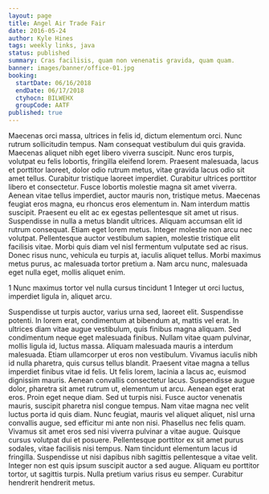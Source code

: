 ```yaml
---
layout: page
title: Angel Air Trade Fair
date: 2016-05-24
author: Kyle Hines
tags: weekly links, java
status: published
summary: Cras facilisis, quam non venenatis gravida, quam quam.
banner: images/banner/office-01.jpg
booking:
  startDate: 06/16/2018
  endDate: 06/17/2018
  ctyhocn: BILWEHX
  groupCode: AATF
published: true
---
```

Maecenas orci massa, ultrices in felis id, dictum elementum orci. Nunc rutrum sollicitudin tempus. Nam consequat vestibulum dui quis gravida. Maecenas aliquet nibh eget libero viverra suscipit. Nunc eros turpis, volutpat eu felis lobortis, fringilla eleifend lorem. Praesent malesuada, lacus et porttitor laoreet, dolor odio rutrum metus, vitae gravida lacus odio sit amet tellus. Curabitur tristique laoreet imperdiet. Curabitur ultrices porttitor libero et consectetur. Fusce lobortis molestie magna sit amet viverra. Aenean vitae tellus imperdiet, auctor mauris non, tristique metus. Maecenas feugiat eros magna, eu rhoncus eros elementum in. Nam interdum mattis suscipit. Praesent eu elit ac ex egestas pellentesque sit amet ut risus. Suspendisse in nulla a metus blandit ultrices. Aliquam accumsan elit id rutrum consequat.
Etiam eget lorem metus. Integer molestie non arcu nec volutpat. Pellentesque auctor vestibulum sapien, molestie tristique elit facilisis vitae. Morbi quis diam vel nisl fermentum vulputate sed ac risus. Donec risus nunc, vehicula eu turpis at, iaculis aliquet tellus. Morbi maximus metus purus, ac malesuada tortor pretium a. Nam arcu nunc, malesuada eget nulla eget, mollis aliquet enim.

1 Nunc maximus tortor vel nulla cursus tincidunt
1 Integer ut orci luctus, imperdiet ligula in, aliquet arcu.

Suspendisse ut turpis auctor, varius urna sed, laoreet elit. Suspendisse potenti. In lorem erat, condimentum at bibendum at, mattis vel erat. In ultrices diam vitae augue vestibulum, quis finibus magna aliquam. Sed condimentum neque eget malesuada finibus. Nullam vitae quam pulvinar, mollis ligula id, luctus massa. Aliquam malesuada mauris a interdum malesuada. Etiam ullamcorper ut eros non vestibulum. Vivamus iaculis nibh id nulla pharetra, quis cursus tellus blandit. Praesent vitae magna a tellus imperdiet finibus vitae id felis. Ut felis lorem, lacinia a lacus ac, euismod dignissim mauris. Aenean convallis consectetur lacus. Suspendisse augue dolor, pharetra sit amet rutrum ut, elementum ut arcu. Aenean eget erat eros.
Proin eget neque diam. Sed ut turpis nisi. Fusce auctor venenatis mauris, suscipit pharetra nisl congue tempus. Nam vitae magna nec velit luctus porta id quis diam. Nunc feugiat, mauris vel aliquet aliquet, nisl urna convallis augue, sed efficitur mi ante non nisi. Phasellus nec felis quam. Vivamus sit amet eros sed nisi viverra pulvinar a vitae augue. Quisque cursus volutpat dui et posuere. Pellentesque porttitor ex sit amet purus sodales, vitae facilisis nisi tempus. Nam tincidunt elementum lacus id fringilla. Suspendisse ut nisi dapibus nibh sagittis pellentesque a vitae velit. Integer non est quis ipsum suscipit auctor a sed augue. Aliquam eu porttitor tortor, ut sagittis turpis. Nulla pretium varius risus eu semper. Curabitur hendrerit hendrerit metus.
